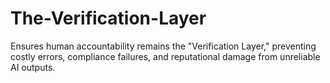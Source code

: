 # The-Verification-Layer
Ensures human accountability remains the "Verification Layer," preventing costly errors, compliance failures, and reputational damage from unreliable AI outputs.
